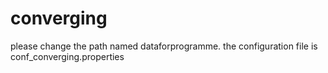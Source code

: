 # converging
please change the path named dataforprogramme. the configuration file is conf_converging.properties
